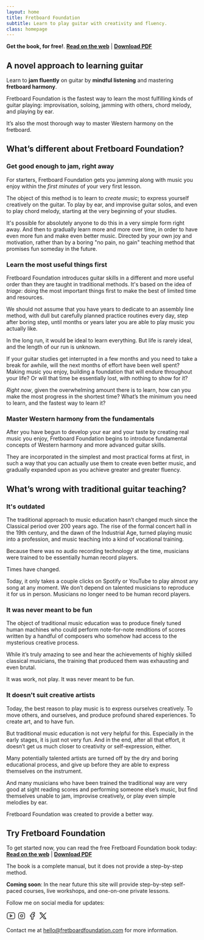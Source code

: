 ```yaml
---
layout: home
title: Fretboard Foundation
subtitle: Learn to play guitar with creativity and fluency.
class: homepage
---
```


**Get the book, for free!**. 
**[Read on the web](book.html)**
|
**[Download PDF](https://fretboardfoundation.ck.page/book-pdf)**

## A novel approach to learning guitar

Learn to **jam fluently** on guitar by **mindful listening** and mastering **fretboard harmony**.

Fretboard Foundation is the fastest way to learn the most fulfilling kinds of guitar playing: improvisation, soloing, jamming with others, chord melody, and playing by ear. 

It’s also the most thorough way to master Western harmony on the fretboard.

## What’s different about Fretboard Foundation?

### Get good enough to jam, right away

For starters, Fretboard Foundation gets you jamming along with music you enjoy within the _first minutes_ of your very first lesson.

The object of this method is to learn to _create music_;
to express yourself creatively on the guitar.
To play by ear, and improvise guitar solos, and even to play chord melody, starting at the very beginning of your studies.

It's possible for absolutely anyone to do this in a very simple form right away.
And then to gradually learn more and more over time, in order to have even more fun and make even better music.
Directed by your own joy and motivation,
rather than by a boring "no pain, no gain" teaching method that promises fun someday in the future.

### Learn the most useful things first

Fretboard Foundation introduces guitar skills in a different and more useful order than they are taught in traditional methods.
It's based on the idea of _triage_: doing the most important things first to make the best of limited time and resources.

We should not assume that you have years to dedicate to an assembly line method, with dull but carefully planned practice routines every day, step after boring step, until months or years later you are able to play music you actually like.

In the long run, it would be ideal to learn everything. But life is rarely ideal, and the length of our run is unknown.

If your guitar studies get interrupted in a few months and you need to take a break for awhile, will the next months of effort have been well spent? Making music you enjoy, building a foundation that will endure throughout your life? Or will that time be essentially lost, with nothing to show for it?

*Right now*, given the overwhelming amount there is to learn, how can you make the most progress in the shortest time? What’s the minimum you need to learn, and the fastest way to learn it?

### Master Western harmony from the fundamentals

After you have begun to develop your ear and your taste by creating real music you enjoy, 
Fretboard Foundation begins to introduce fundamental concepts of Western harmony and more advanced guitar skills.

They are incorporated in the simplest and most practical forms at first,
in such a way that you can actually use them to create even better music,
and gradually expanded upon as you achieve greater and greater fluency.

## What’s wrong with traditional guitar teaching?

### It's outdated

The traditional approach to music education hasn’t changed much since the Classical period over 200 years ago. The rise of the formal concert hall in the 19th century, and the dawn of the Industrial Age, turned playing music into a profession, and music teaching into a kind of vocational training. 

Because there was no audio recording technology at the time, musicians were trained to be essentially human record players. 

Times have changed. 

Today, it only takes a couple clicks on Spotify or YouTube to play almost any song at any moment. We don’t depend on talented musicians to reproduce it for us in person. Musicians no longer need to be human record players. 

### It was never meant to be fun

The object of traditional music education was to produce finely tuned human machines who could perform note-for-note renditions of scores written by a handful of composers who somehow had access to the mysterious creative process. 

While it’s truly amazing to see and hear the achievements of highly skilled classical musicians, the training that produced them was exhausting and even brutal. 

It was work, not play. It was never meant to be fun.

### It doesn't suit creative artists 

Today, the best reason to play music is to express ourselves creatively. To move others, and ourselves, and produce profound shared experiences. To create art, and to have fun.

But traditional music education is not very helpful for this. Especially in the early stages, it is just not very fun. And in the end, after all that effort, it doesn’t get us much closer to creativity or self-expression, either. 

Many potentially talented artists are turned off by the dry and boring educational process, and give up before they are able to express themselves on the instrument. 

And many musicians who have been trained the traditional way are very good at sight reading scores and performing someone else’s music, but find themselves unable to jam, improvise creatively, or play even simple melodies by ear.

Fretboard Foundation was created to provide a better way.

## Try Fretboard Foundation

To get started now, you can read the free Fretboard Foundation book today:  
**[Read on the web](book.html)**
|
**[Download PDF](https://fretboardfoundation.ck.page/book-pdf)**

The book is a complete manual, but it does not provide a step-by-step method.

**Coming soon**: In the near future this site will provide step-by-step self-paced courses, live workshops, and one-on-one private lessons.

Follow me on social media for updates:
<div style="margin-bottom: 5px; margin-left: 0;">
<a href="https://www.youtube.com/@FretboardFoundation" title="YouTube" target="_blank" rel="noreferrer"><svg xmlns="http://www.w3.org/2000/svg" class="icon icon-tabler icon-tabler-brand-youtube" width="24" height="24" viewBox="0 0 24 24" stroke-width="1.5" stroke="currentColor" fill="none" stroke-linecap="round" stroke-linejoin="round"><path stroke="none" d="M0 0h24v24H0z" fill="none"/><path d="M2 8a4 4 0 0 1 4 -4h12a4 4 0 0 1 4 4v8a4 4 0 0 1 -4 4h-12a4 4 0 0 1 -4 -4v-8z" /><path d="M10 9l5 3l-5 3z" /></svg></a>
<a href="https://www.instagram.com/fretboardfoundation/" title="Instagram" target="_blank" rel="noreferrer"><svg xmlns="http://www.w3.org/2000/svg" class="icon icon-tabler icon-tabler-brand-instagram" width="24" height="24" viewBox="0 0 24 24" stroke-width="1.5" stroke="currentColor" fill="none" stroke-linecap="round" stroke-linejoin="round"><path stroke="none" d="M0 0h24v24H0z" fill="none"/><path d="M4 4m0 4a4 4 0 0 1 4 -4h8a4 4 0 0 1 4 4v8a4 4 0 0 1 -4 4h-8a4 4 0 0 1 -4 -4z" /><path d="M12 12m-3 0a3 3 0 1 0 6 0a3 3 0 1 0 -6 0" /><path d="M16.5 7.5l0 .01" /></svg></a>
<a href="https://www.facebook.com/fretboardfoundation/" title="Facebook" target="_blank" rel="noreferrer"><svg xmlns="http://www.w3.org/2000/svg" class="icon icon-tabler icon-tabler-brand-facebook" width="24" height="24" viewBox="0 0 24 24" stroke-width="1.5" stroke="currentColor" fill="none" stroke-linecap="round" stroke-linejoin="round"><path stroke="none" d="M0 0h24v24H0z" fill="none"/><path d="M7 10v4h3v7h4v-7h3l1 -4h-4v-2a1 1 0 0 1 1 -1h3v-4h-3a5 5 0 0 0 -5 5v2h-3" /></svg></a>
<a href="https://x.com/fretboardfound" title="X / Twitter" target="_blank" rel="noreferrer"><svg xmlns="http://www.w3.org/2000/svg" class="icon icon-tabler icon-tabler-brand-x" width="24" height="24" viewBox="0 0 24 24" stroke-width="1.5" stroke="currentColor" fill="none" stroke-linecap="round" stroke-linejoin="round"><path stroke="none" d="M0 0h24v24H0z" fill="none"/><path d="M4 4l11.733 16h4.267l-11.733 -16z" /><path d="M4 20l6.768 -6.768m2.46 -2.46l6.772 -6.772" /></svg></a>
</div>

Contact me at [hello@fretboardfoundation.com](mailto:hello@fretboardfoundation.com) for more information.
